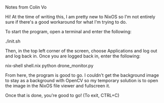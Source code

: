 Notes from Colin Vo

Hi! At the time of writing this, I am pretty new to NixOS so I'm not entirely
sure if there's a good workaround for what I'm trying to do. 

To start the program, open a terminal and enter the following:

./init.sh

Then, in the top left corner of the screen, choose Applications and log out and log back in.
Once you are logged back in, enter the following:

nix-shell shell.nix
python drone_monitor.py

From here, the program is good to go. I couldn't get the background image to stay as a background
with OpenCV so my temporary solution is to open the image in the NixOS file viewer and fullscreen it.

Once that is done, you're good to go! (To exit, CTRL+C)
